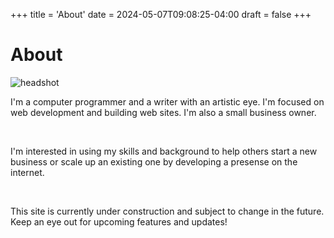+++
title = 'About'
date = 2024-05-07T09:08:25-04:00
draft = false
+++

# About

<img src="/images/headshot.jpg" alt="headshot" class="headshot">

I'm a computer programmer and a writer with an artistic eye. I'm focused on web development and building web sites.  I'm also a small business owner.

<br>

I'm interested in using my skills and background to help others start a new business or scale up an existing one by developing a presense on the internet.

<br>

This site is currently under construction and subject to change in the future. Keep an eye out for upcoming features and updates!

<br>
<br>

